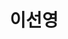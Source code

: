 ---
layout: hubs
key: Q56606161
title: 이선영
name: 이선영
description: 호암 문일평의 외손녀
score: 0.00032101051122790256
degree: 6
---
